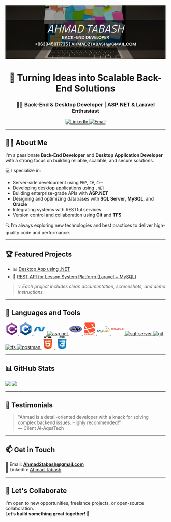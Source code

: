 <img src="https://github.com/us2ahmad/us2ahmad/blob/master/ahmadtabash.jpg?raw=true" alt="Ahmad Tabash"/>

<h1 align="center">🚀 Turning Ideas into Scalable Back-End Solutions</h1>
<h3 align="center">👨‍💻 Back-End & Desktop Developer | ASP.NET & Laravel Enthusiast</h3>

<p align="center">
  <a href="https://linkedin.com/in/ahmad-tabash" target="_blank">
    <img src="https://img.shields.io/badge/LinkedIn-Connect-blue?logo=linkedin" alt="LinkedIn"/>
  </a>
  <a href="mailto:Ahmad2tabash@gmail.com">
    <img src="https://img.shields.io/badge/Email-Contact-red?logo=gmail" alt="Email"/>
  </a>
</p>

---

## 👨‍💻 About Me

I'm a passionate **Back-End Developer** and **Desktop Application Developer** with a strong focus on building reliable, scalable, and secure solutions.

💻 I specialize in:
- Server-side development using `PHP`, `C#`, `C++`
- Developing desktop applications using `.NET`
- Building enterprise-grade APIs with **ASP.NET**
- Designing and optimizing databases with **SQL Server**, **MySQL**, and **Oracle**
- Integrating systems with RESTful services
- Version control and collaboration using **Git** and **TFS**

🔍 I’m always exploring new technologies and best practices to deliver high-quality code and performance.

---

## 🏆 Featured Projects

- 📊 [Desktop App using .NET](https://github.com/us2ahmad/CSharp-Level1)
- 🔁 [REST API for Lesson System Platform (Laravel + MySQL)](https://github.com/us2ahmad/LessonSystem)

> 💡 *Each project includes clean documentation, screenshots, and demo instructions.*

---

## 🚀 Languages and Tools

<p align="left"> 
  <a href="https://learn.microsoft.com/en-us/dotnet/csharp/" target="_blank"> 
    <img src="https://raw.githubusercontent.com/devicons/devicon/master/icons/csharp/csharp-original.svg" alt="csharp" width="40" height="40"/> 
  </a> 
  <a href="https://isocpp.org/" target="_blank">
    <img src="https://raw.githubusercontent.com/devicons/devicon/master/icons/cplusplus/cplusplus-original.svg" alt="cplusplus" width="40" height="40"/>
  </a>
  <a href="https://dotnet.microsoft.com/" target="_blank">
    <img src="https://raw.githubusercontent.com/devicons/devicon/master/icons/dot-net/dot-net-original.svg" alt="dotnet" width="40" height="40"/>
  </a>
  <a href="https://learn.microsoft.com/en-us/aspnet/core/?view=aspnetcore-6.0" target="_blank">
    <img src="https://upload.wikimedia.org/wikipedia/commons/e/ee/.NET_Core_Logo.svg" alt="asp.net" width="40" height="40"/>
  </a>
  <a href="https://www.php.net" target="_blank">
    <img src="https://raw.githubusercontent.com/devicons/devicon/master/icons/php/php-original.svg" alt="php" width="40" height="40"/> 
  </a> 
  <a href="https://laravel.com/" target="_blank"> 
    <img src="https://raw.githubusercontent.com/devicons/devicon/master/icons/laravel/laravel-plain-wordmark.svg" alt="laravel" width="40" height="40"/> 
  </a> 
  <a href="https://www.mysql.com/" target="_blank"> 
    <img src="https://raw.githubusercontent.com/devicons/devicon/master/icons/mysql/mysql-original-wordmark.svg" alt="mysql" width="40" height="40"/> 
  </a> 
  <a href="https://www.oracle.com/" target="_blank"> 
    <img src="https://raw.githubusercontent.com/devicons/devicon/master/icons/oracle/oracle-original.svg" alt="oracle" width="40" height="40"/> 
  </a>
  <a href="https://www.microsoft.com/en-us/sql-server" target="_blank">
    <img src="https://cdn.jsdelivr.net/gh/devicons/devicon/icons/microsoftsqlserver/microsoftsqlserver-plain.svg" alt="sql-server" width="40" height="40"/>
  </a>
  <a href="https://git-scm.com/" target="_blank"> 
    <img src="https://www.vectorlogo.zone/logos/git-scm/git-scm-icon.svg" alt="git" width="40" height="40"/> 
  </a> 
  <a href="https://azure.microsoft.com/en-us/services/devops/tfs/" target="_blank">
    <img src="https://upload.wikimedia.org/wikipedia/commons/0/0e/Microsoft_Azure_DevOps_Logo.svg" alt="tfs" width="40" height="40"/>
  </a>
  <a href="https://postman.com" target="_blank"> 
    <img src="https://www.vectorlogo.zone/logos/getpostman/getpostman-icon.svg" alt="postman" width="40" height="40"/> 
  </a>
  <a href="https://www.w3.org/html/" target="_blank"> 
    <img src="https://raw.githubusercontent.com/devicons/devicon/master/icons/html5/html5-original-wordmark.svg" alt="html5" width="40" height="40"/> 
  </a> 
  <a href="https://www.w3schools.com/css/" target="_blank"> 
    <img src="https://raw.githubusercontent.com/devicons/devicon/master/icons/css3/css3-original-wordmark.svg" alt="css3" width="40" height="40"/> 
  </a> 
</p>

---

## 📊 GitHub Stats

<p align="left">
  <img src="https://github-readme-stats.vercel.app/api?username=us2ahmad&show_icons=true&theme=radical" width="48%" />
  <img src="https://github-readme-stats.vercel.app/api/top-langs/?username=us2ahmad&layout=compact&theme=radical" width="48%" />
</p>

---

## 💬 Testimonials

> "Ahmad is a detail-oriented developer with a knack for solving complex backend issues. Highly recommended!"  
> — Client Al-AqsaTech 

---

## 📫 Get in Touch

📧 Email: **Ahmad2tabash@gmail.com**  
💼 LinkedIn: [Ahmad Tabash](https://linkedin.com/in/ahmad-tabash)  

---

## 🤝 Let's Collaborate

I'm open to new opportunities, freelance projects, or open-source collaboration.  
**Let’s build something great together! 🚀**
